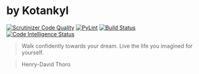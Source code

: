 # by Kotankyl
[![Scrutinizer Code Quality](https://scrutinizer-ci.com/g/Studen4/DICT_python_education_-_-/badges/quality-score.png?b=dev)](https://scrutinizer-ci.com/g/Studen4/DICT_python_education_-_-/?branch=dev)
[![PyLint](https://img.shields.io/badge/PyLint--brightgreen.svg)](https://codeclimate.com/github/Studen4/DICT_python_education_-_-/maintainability)
[![Build Status](https://scrutinizer-ci.com/g/Studen4/DICT_python_education_-_-/badges/build.png?b=dev)](https://scrutinizer-ci.com/g/Studen4/DICT_python_education_-_-/build-status/dev)
[![Code Intelligence Status](https://scrutinizer-ci.com/g/Studen4/DICT_python_education_-_-/badges/code-intelligence.svg?b=dev)](https://scrutinizer-ci.com/code-intelligence)
> Walk confidently towards your dream. Live the life you imagined for yourself.

> Henry-David Thoro


